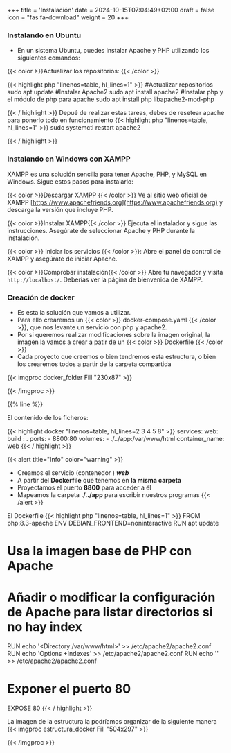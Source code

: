 +++
title = 'Instalación'
date = 2024-10-15T07:04:49+02:00
draft = false
icon = "fas fa-download"
weight = 20
+++

### Instalando en Ubuntu

* En un sistema Ubuntu, puedes instalar Apache y PHP utilizando los siguientes comandos:

{{< color >}}Actualizar los repositorios: {{< /color >}}

{{< highlight php "linenos=table, hl_lines=1" >}}
#Actualizar repositorios
sudo apt update
#Instalar Apache2
sudo apt install apache2
#Instalar php y el módulo de php para apache 
sudo apt install php libapache2-mod-php

{{< / highlight >}}
Depué de realizar estas tareas, debes de resetear apache para ponerlo todo en funcionamiento
{{< highlight php "linenos=table, hl_lines=1" >}}
sudo systemctl restart apache2

{{< / highlight >}}

### Instalando en Windows con XAMPP

XAMPP es una solución sencilla para tener Apache, PHP, y MySQL en Windows. Sigue estos pasos para instalarlo:

{{< color >}}Descargar XAMPP {{< /color >}}
Ve al sitio web oficial de XAMPP [https://www.apachefriends.org](https://www.apachefriends.org) y descarga la versión que incluye PHP.

{{< color >}}Instalar XAMPP{{< /color >}}
Ejecuta el instalador y sigue las instrucciones. Asegúrate de seleccionar Apache y PHP durante la instalación.

{{< color >}} Iniciar los servicios {{< /color >}}:
Abre el panel de control de XAMPP y asegúrate de iniciar Apache.

{{< color >}}Comprobar instalación{{< /color >}}
Abre tu navegador y visita `http://localhost/`. Deberías ver la página de bienvenida de XAMPP.

### Creación de docker 

* Es esta la solución que vamos a utilizar.
* Para ello crearemos un {{< color >}} docker-compose.yaml {{< /color >}}, que nos levante un servicio con php y apache2.
* Por si queremos realizar modificaciones sobre la imagen original, la imagen la vamos a crear a patir de un {{< color >}} Dockerfile {{< /color >}}
* Cada proyecto que creemos o bien tendremos esta estructura, o bien los crearemos todos a partir de la carpeta compartida
 
{{< imgproc docker_folder Fill "230x87" >}}

{{< /imgproc >}}

{{% line %}}  

El contenido de los ficheros:

{{< highlight docker "linenos=table, hl_lines=2 3 4 5 8" >}}
services:
    web:
        build : .
        ports:
            - 8800:80
        volumes:
            - ./../app:/var/www/html
        container_name: web
{{< / highlight >}}

{{< alert title="Info" color="warning" >}}
* Creamos el servicio (contenedor ) ***web***
* A partir del **Dockerfile** que tenemos en **la misma carpeta**
* Proyectamos el puerto **8800** para acceder a él
* Mapeamos la carpeta **./../app** para escribir nuestros programas
{{< /alert >}}

El Dockerfile 
{{< highlight php "linenos=table, hl_lines=1" >}}
FROM php:8.3-apache
ENV DEBIAN_FRONTEND=noninteractive
RUN apt update
# Usa la imagen base de PHP con Apache

# Añadir o modificar la configuración de Apache para listar directorios si no hay index
RUN echo '<Directory /var/www/html>' >> /etc/apache2/apache2.conf
RUN echo 'Options +Indexes' >> /etc/apache2/apache2.conf
RUN echo '</Directory>' >> /etc/apache2/apache2.conf

# Exponer el puerto 80
EXPOSE 80
{{< / highlight >}}

La imagen de la estructura la podríamos organizar de la siguiente manera
{{< imgproc estructura_docker Fill "504x297" >}}

{{< /imgproc >}}